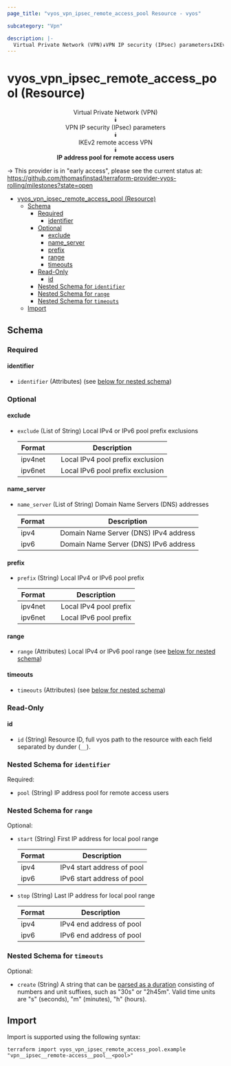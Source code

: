 ```yaml
---
page_title: "vyos_vpn_ipsec_remote_access_pool Resource - vyos"

subcategory: "Vpn"

description: |-
  Virtual Private Network (VPN)⯯VPN IP security (IPsec) parameters⯯IKEv2 remote access VPN⯯IP address pool for remote access users
---
```


# vyos_vpn_ipsec_remote_access_pool (Resource)
<center>


Virtual Private Network (VPN)  
⯯  
VPN IP security (IPsec) parameters  
⯯  
IKEv2 remote access VPN  
⯯  
**IP address pool for remote access users**


</center>

-> This provider is in "early access", please see the current status at: https://github.com/thomasfinstad/terraform-provider-vyos-rolling/milestones?state=open

<!--TOC-->

- [vyos_vpn_ipsec_remote_access_pool (Resource)](#vyos_vpn_ipsec_remote_access_pool-resource)
  - [Schema](#schema)
    - [Required](#required)
      - [identifier](#identifier)
    - [Optional](#optional)
      - [exclude](#exclude)
      - [name_server](#name_server)
      - [prefix](#prefix)
      - [range](#range)
      - [timeouts](#timeouts)
    - [Read-Only](#read-only)
      - [id](#id)
    - [Nested Schema for `identifier`](#nested-schema-for-identifier)
    - [Nested Schema for `range`](#nested-schema-for-range)
    - [Nested Schema for `timeouts`](#nested-schema-for-timeouts)
  - [Import](#import)

<!--TOC-->

<!-- schema generated by tfplugindocs -->
## Schema

### Required

#### identifier
- `identifier` (Attributes) (see [below for nested schema](#nestedatt--identifier))

### Optional

#### exclude
- `exclude` (List of String) Local IPv4 or IPv6 pool prefix exclusions

    |  Format   &emsp;|  Description                       |
    |-----------|------------------------------------|
    |  ipv4net  &emsp;|  Local IPv4 pool prefix exclusion  |
    |  ipv6net  &emsp;|  Local IPv6 pool prefix exclusion  |
#### name_server
- `name_server` (List of String) Domain Name Servers (DNS) addresses

    |  Format  &emsp;|  Description                            |
    |----------|-----------------------------------------|
    |  ipv4    &emsp;|  Domain Name Server (DNS) IPv4 address  |
    |  ipv6    &emsp;|  Domain Name Server (DNS) IPv6 address  |
#### prefix
- `prefix` (String) Local IPv4 or IPv6 pool prefix

    |  Format   &emsp;|  Description             |
    |-----------|--------------------------|
    |  ipv4net  &emsp;|  Local IPv4 pool prefix  |
    |  ipv6net  &emsp;|  Local IPv6 pool prefix  |
#### range
- `range` (Attributes) Local IPv4 or IPv6 pool range (see [below for nested schema](#nestedatt--range))
#### timeouts
- `timeouts` (Attributes) (see [below for nested schema](#nestedatt--timeouts))

### Read-Only

#### id
- `id` (String) Resource ID, full vyos path to the resource with each field separated by dunder (`__`).

<a id="nestedatt--identifier"></a>
### Nested Schema for `identifier`

Required:

- `pool` (String) IP address pool for remote access users


<a id="nestedatt--range"></a>
### Nested Schema for `range`

Optional:

- `start` (String) First IP address for local pool range

    |  Format  &emsp;|  Description                 |
    |----------|------------------------------|
    |  ipv4    &emsp;|  IPv4 start address of pool  |
    |  ipv6    &emsp;|  IPv6 start address of pool  |
- `stop` (String) Last IP address for local pool range

    |  Format  &emsp;|  Description               |
    |----------|----------------------------|
    |  ipv4    &emsp;|  IPv4 end address of pool  |
    |  ipv6    &emsp;|  IPv6 end address of pool  |


<a id="nestedatt--timeouts"></a>
### Nested Schema for `timeouts`

Optional:

- `create` (String) A string that can be [parsed as a duration](https://pkg.go.dev/time#ParseDuration) consisting of numbers and unit suffixes, such as &#34;30s&#34; or &#34;2h45m&#34;. Valid time units are &#34;s&#34; (seconds), &#34;m&#34; (minutes), &#34;h&#34; (hours).

## Import

Import is supported using the following syntax:

```shell
terraform import vyos_vpn_ipsec_remote_access_pool.example "vpn__ipsec__remote-access__pool__<pool>"
```
